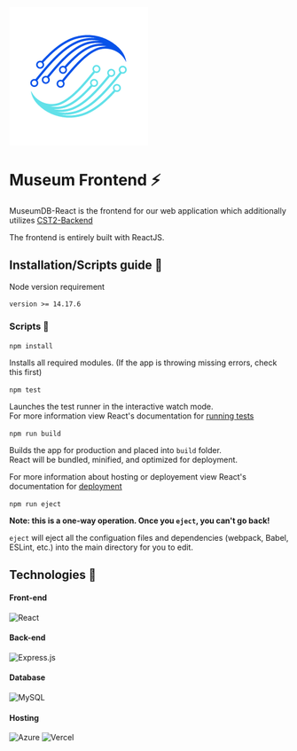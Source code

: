 ![App Logo](public//CST2-Logo-Transparent-Smaller.png)
# Museum Frontend ⚡

MuseumDB-React is the frontend for our web application which additionally utilizes [CST2-Backend](https://github.com/Junnyyy/CST2-Backend)

The frontend is entirely built with ReactJS.

## Installation/Scripts guide 🔨

Node version requirement 
```
version >= 14.17.6
```

### Scripts 📜

`npm install` 

Installs all required modules. (If the app is throwing missing errors, check this first)


`npm test`

Launches the test runner in the interactive watch mode.\
For more information view React's documentation for [running tests](https://facebook.github.io/create-react-app/docs/running-tests)

`npm run build`

Builds the app for production and placed into `build` folder.\
React will be bundled, minified, and optimized for deployment.

For more information about hosting or deployement view React's documentation for [deployment](https://facebook.github.io/create-react-app/docs/deployment)

`npm run eject`

**Note: this is a one-way operation. Once you `eject`, you can't go back!**

`eject` will eject all the configuation files and dependencies (webpack, Babel, ESLint, etc.) into the main directory for you to edit.

## Technologies 📡

#### Front-end
![React](https://img.shields.io/badge/react-%2320232a.svg?style=for-the-badge&logo=react&logoColor=%2361DAFB)

#### Back-end
![Express.js](https://img.shields.io/badge/express.js-%23404d59.svg?style=for-the-badge&logo=express&logoColor=%2361DAFB)

#### Database
![MySQL](https://img.shields.io/badge/mysql-%2300f.svg?style=for-the-badge&logo=mysql&logoColor=white)

#### Hosting
![Azure](https://img.shields.io/badge/azure-%230072C6.svg?style=for-the-badge&logo=microsoftazure&logoColor=white)
![Vercel](https://img.shields.io/badge/vercel-%23000000.svg?style=for-the-badge&logo=vercel&logoColor=white)

